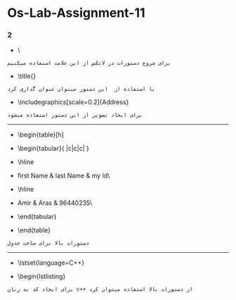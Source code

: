 # Os-Lab-Assignment-11

### 2

- \
```shell
برای شروع دستورات در لاتکس از این علامت استفاده میکنیم 
```
- \title{}

```shell
با استفاده از  این دستور میتوان عنوان گذاری کرد
```
- \includegraphics[scale=0.2]{Address}

```shell
برای ایجاد تصویر از این دستور استفاده میشود 
```
___________________________________________________________________________________________________________________________________________________________________________

- \begin{table}[h]

- \begin{tabular}{ |c|c|c| }

- \hline

- first Name & last Name & my Id\

- \hline

- Amir & Aras & 96440235\

- \end{tabular}

- \end{table}

```shell
دستورات بالا برای ساخت جدول
```
___________________________________________________________________________________________________________________________________________________________________________

- \lstset{language=C++}

- \begin{lstlisting}
```shell
برای ایجاد کد به زبان c++ از دستورات بالا استفاده میتوان کرد



